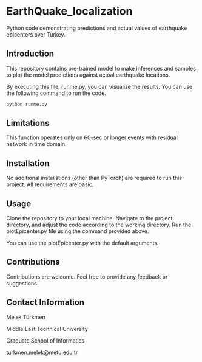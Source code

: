 # EarthQuake_localization
Python code demonstrating predictions and actual values of earthquake epicenters over Turkey.

## Introduction
This repository contains pre-trained model to make inferences and samples to plot the model predictions against actual earthquake locations.

By executing this file, runme.py, you can visualize the results. You can use the following command to run the code. 
```bash
python runme.py
```

## Limitations
This function operates only on 60-sec or longer events with residual network in time domain.

## Installation
No additional installations (other than PyTorch) are required to run this project. All requirements are basic.

## Usage
Clone the repository to your local machine.
Navigate to the project directory, and adjust the code according to the working directory.
Run the plotEpicenter.py file using the command provided above.

You can use the plotEpicenter.py with the default arguments.

## Contributions
Contributions are welcome. Feel free to provide any feedback or suggestions.


## Contact Information
Melek Türkmen

Middle East Technical University

Graduate School of Informatics

turkmen.melek@metu.edu.tr
